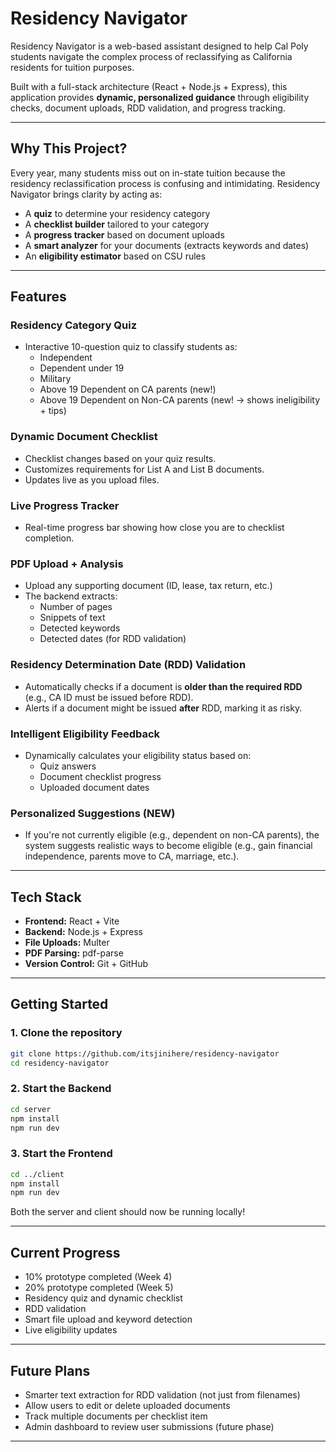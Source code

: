 # Residency Navigator

Residency Navigator is a web-based assistant designed to help Cal Poly students navigate the complex process of reclassifying as California residents for tuition purposes.

Built with a full-stack architecture (React + Node.js + Express), this application provides **dynamic, personalized guidance** through eligibility checks, document uploads, RDD validation, and progress tracking.

---

## Why This Project?
Every year, many students miss out on in-state tuition because the residency reclassification process is confusing and intimidating. Residency Navigator brings clarity by acting as:
- A **quiz** to determine your residency category
- A **checklist builder** tailored to your category
- A **progress tracker** based on document uploads
- A **smart analyzer** for your documents (extracts keywords and dates)
- An **eligibility estimator** based on CSU rules

---

## Features
### Residency Category Quiz
- Interactive 10-question quiz to classify students as:
  - Independent
  - Dependent under 19
  - Military
  - Above 19 Dependent on CA parents (new!)
  - Above 19 Dependent on Non-CA parents (new! → shows ineligibility + tips)

### Dynamic Document Checklist
- Checklist changes based on your quiz results.
- Customizes requirements for List A and List B documents.
- Updates live as you upload files.

### Live Progress Tracker
- Real-time progress bar showing how close you are to checklist completion.

### PDF Upload + Analysis
- Upload any supporting document (ID, lease, tax return, etc.)
- The backend extracts:
  - Number of pages
  - Snippets of text
  - Detected keywords
  - Detected dates (for RDD validation)

### Residency Determination Date (RDD) Validation
- Automatically checks if a document is **older than the required RDD** (e.g., CA ID must be issued before RDD).
- Alerts if a document might be issued **after** RDD, marking it as risky.

### Intelligent Eligibility Feedback
- Dynamically calculates your eligibility status based on:
  - Quiz answers
  - Document checklist progress
  - Uploaded document dates

### Personalized Suggestions (NEW)
- If you're not currently eligible (e.g., dependent on non-CA parents), the system suggests realistic ways to become eligible (e.g., gain financial independence, parents move to CA, marriage, etc.).

---

## Tech Stack
- **Frontend:** React + Vite
- **Backend:** Node.js + Express
- **File Uploads:** Multer
- **PDF Parsing:** pdf-parse
- **Version Control:** Git + GitHub

---

## Getting Started

### 1. Clone the repository
```bash
git clone https://github.com/itsjinihere/residency-navigator
cd residency-navigator
```

### 2. Start the Backend
```bash
cd server
npm install
npm run dev
```

### 3. Start the Frontend
```bash
cd ../client
npm install
npm run dev
```

Both the server and client should now be running locally!

---

## Current Progress
- 10% prototype completed (Week 4)
- 20% prototype completed (Week 5)
- Residency quiz and dynamic checklist
- RDD validation
- Smart file upload and keyword detection
- Live eligibility updates

---

## Future Plans
- Smarter text extraction for RDD validation (not just from filenames)
- Allow users to edit or delete uploaded documents
- Track multiple documents per checklist item
- Admin dashboard to review user submissions (future phase)

---

